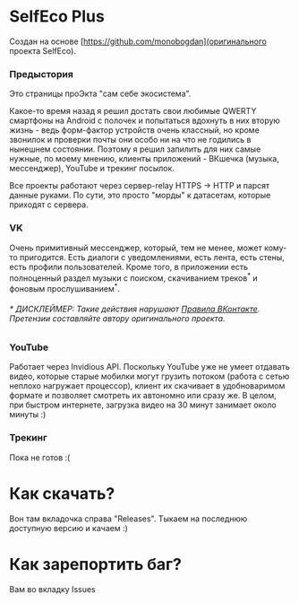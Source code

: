 # SelfEco Plus
Создан на основе [https://github.com/monobogdan](оригинального проекта SelfEco).

### Предыстория
Это страницы проЭкта "сам себе экосистема". 

Какое-то время назад я решил достать свои любимые QWERTY смартфоны на Android с полочек и попытаться вдохнуть 
в них вторую жизнь - ведь форм-фактор устройств очень классный, но кроме звонилок и проверки почты они особо 
ни на что не годились в нынешнем состоянии. Поэтому я решил запилить для них самые нужные, по моему мнению, 
клиенты приложений - ВКшечка (музыка, мессенджер), YouTube и трекинг посылок.

Все проекты работают через сервер-relay HTTPS -> HTTP и парсят данные руками. 
По сути, это просто "морды" к датасетам, которые приходят с сервера.

### VK
Очень примитивный мессенджер, который, тем не менее, может кому-то пригодится. Есть диалоги с уведомлениями, 
есть лента, есть стены, есть профили пользователей. Кроме того, в приложении есть полноценный раздел музыки 
с поиском, скачиванием треков<sup>\*</sup> и фоновым прослушиванием<sup>\*</sup>.

###### \* ДИСКЛЕЙМЕР: Такие действия нарушают [Правила ВКонтакте](http://vk.com/terms). Претензии составляйте автору оригинального проекта.

### YouTube
Работает через Invidious API. Поскольку YouTube уже не умеет отдавать видео, которые старые мобилки могут 
грузить потоком (работа с сетью неплохо нагружает процессор), клиент их скачивает в удобноваримом формате 
и позволяет смотреть их автономно или сразу же. В целом, при быстром интернете, загрузка видео на 30 минут 
занимает около минуты :)

### Трекинг
Пока не готов :(

# Как скачать?
Вон там вкладочка справа "Releases". Тыкаем на последнюю доступную версию и качаем :)

# Как зарепортить баг?
Вам во вкладку Issues
